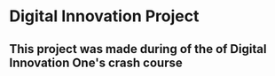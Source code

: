 # Digital Innovation Project

## This project was made during of the of Digital Innovation One's crash course
